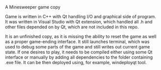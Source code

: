 A Minesweeper game copy

Game is written in C++ with Qt handling I/O and graphical side of program.
It was written in Visual Studio with Qt extension, which handled all .h and other files depended on by Qt, which are not included in this repo.

It is an unfinished copy, as it is missing the ability to reset the game as well as a proper game-ending interface.
It still launches terminal, which was used to debug some parts of the game and still writes out current game state.
If one desires to play, it needs to be compiled either using some Qt interface or manually by adding all dependencies to the folder containing .exe file. It can be then deployed using, for example, windeployqt tool.
